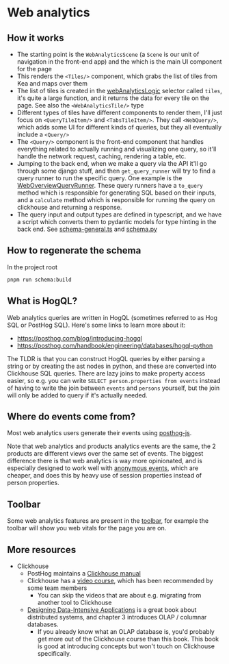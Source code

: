 # Web analytics

## How it works

- The starting point is the `WebAnalyticsScene` (a `Scene` is our unit of navigation in the front-end app) and the [<WebAnalyticsDashboard/>](./WebAnalyticsDashboard.tsx) which is the main UI component for the page
- This renders the `<Tiles/>` component, which grabs the list of tiles from Kea and maps over them
- The list of tiles is created in the [webAnalyticsLogic](./webAnalyticsLogic.tsx) selector called `tiles`, it's quite a large function, and it returns the data for every tile on the page. See also the `<WebAnalyticsTile/>` type
- Different types of tiles have different components to render them, I'll just focus on `<QueryTileItem/>` and `<TabsTileItem/>`. They call `<WebQuery/>`, which adds some UI for different kinds of queries, but they all eventually include a `<Query/>`
- The `<Query/>` component is the front-end component that handles everything related to actually running and visualizing one query, so it'll handle the network request, caching, rendering a table, etc.
- Jumping to the back end, when we make a query via the API it'll go through some django stuff, and then `get_query_runner` will try to find a query runner to run the specific query. One example is the [WebOverviewQueryRunner](../../../../posthog/hogql_queries/web_analytics/web_overview.py). These query runners have a `to_query` method which is responsible for generating SQL based on their inputs, and a `calculate` method which is responsible for running the query on clickhouse and returning a response.
- The query input and output types are defined in typescript, and we have a script which converts them to pydantic models for type hinting in the back end. See [schema-general.ts](../../queries/schema/schema-general.ts) and [schema.py](../../../../posthog/schema.py)

## How to regenerate the schema

In the project root

```bash
pnpm run schema:build
```

## What is HogQL?

Web analytics queries are written in HogQL (sometimes referred to as Hog SQL or PostHog SQL). Here's some links to learn more about it:

- https://posthog.com/blog/introducing-hogql
- https://posthog.com/handbook/engineering/databases/hogql-python

The TLDR is that you can construct HogQL queries by either parsing a string or by creating the ast nodes in python, and these are converted into Clickhouse SQL queries. There are lazy joins to make property access easier, so e.g. you can write `SELECT person.properties from events` instead of having to write the join between `events` and `persons` yourself, but the join will only be added to query if it's actually needed.

## Where do events come from?

Most web analytics users generate their events using [posthog-js](https://posthog.com/docs/libraries/js).

Note that web analytics and products analytics events are the same, the 2 products are different views over the same set of events. The biggest difference there is that web analytics is way more opinionated, and is especially designed to work well with [anonymous events](https://posthog.com/events), which are cheaper, and does this by heavy use of session properties instead of person properties.

## Toolbar

Some web analytics features are present in the [toolbar](https://posthog.com/docs/toolbar), for example the toolbar will show you web vitals for the page you are on.

## More resources

- Clickhouse
    - PostHog maintains a [Clickhouse manual](https://posthog.com/handbook/engineering/clickhouse)
    - Clickhouse has a [video course](https://learn.clickhouse.com/visitor_class_catalog/category/116050), which has been recommended by some team members
        - You can skip the videos that are about e.g. migrating from another tool to Clickhouse
    - [Designing Data-Intensive Applications](https://dataintensive.net/) is a great book about distributed systems, and chapter 3 introduces OLAP / columnar databases.
        - If you already know what an OLAP database is, you'd probably get more out of the Clickhouse course than this book. This book is good at introducing concepts but won't touch on Clickhouse specifically.
